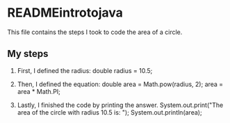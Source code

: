 # READMEintrotojava
This file contains the steps I took to code the area of a circle. 

## My steps 

1) First, I defined the radius:
   double radius = 10.5;

2) Then, I defined the equation:
   double area = Math.pow(radius, 2);
   area = area * Math.PI;

3) Lastly, I finished the code by printing the answer. 
  System.out.print("The area of the circle with radius 10.5 is: ");
  System.out.println(area);
